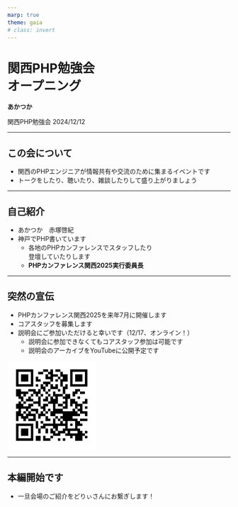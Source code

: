 ```yaml
---
marp: true
theme: gaia
# class: invert
---
```


# 関西PHP勉強会<br>オープニング

**あかつか**

関西PHP勉強会
2024/12/12

---
## この会について

- 関西のPHPエンジニアが情報共有や交流のために集まるイベントです
- トークをしたり、聴いたり、雑談したりして盛り上がりましょう

---
## 自己紹介

- あかつか　赤塚啓紀
- 神戸でPHP書いています
  - 各地のPHPカンファレンスでスタッフしたり<br>登壇していたりします
  - **PHPカンファレンス関西2025実行委員長**

---
## 突然の宣伝

- PHPカンファレンス関西2025を来年7月に開催します
- コアスタッフを募集します
- 説明会にご参加いただけると幸いです（12/17、オンライン！）
  - 説明会に参加できなくてもコアスタッフ参加は可能です
  - 説明会のアーカイブをYouTubeに公開予定です

<img src="./QR_996097.png" width=200>

---
## 本編開始です

- 一旦会場のご紹介をどりぃさんにお繋ぎします！
